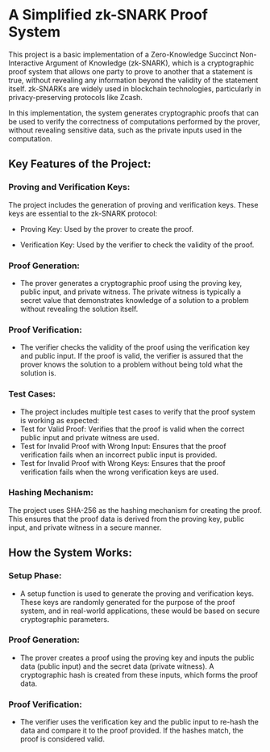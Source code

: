# A Simplified zk-SNARK Proof System

This project is a basic implementation of a Zero-Knowledge Succinct Non-Interactive Argument of Knowledge (zk-SNARK), which is a cryptographic proof system that allows one party to prove to another that a statement is true, without revealing any information beyond the validity of the statement itself. zk-SNARKs are widely used in blockchain technologies, particularly in privacy-preserving protocols like Zcash.

In this implementation, the system generates cryptographic proofs that can be used to verify the correctness of computations performed by the prover, without revealing sensitive data, such as the private inputs used in the computation.

## Key Features of the Project:

###  Proving and Verification Keys:

The project includes the generation of proving and verification keys. These keys are essential to the zk-SNARK protocol:

-  Proving Key: Used by the prover to create the proof.

- Verification Key: Used by the verifier to check the validity of the proof.

### Proof Generation:

- The prover generates a cryptographic proof using the proving key, public input, and private witness. The private witness is typically a secret value that demonstrates knowledge of a solution to a problem without revealing the solution itself.

### Proof Verification:

- The verifier checks the validity of the proof using the verification key and public input. If the proof is valid, the verifier is assured that the prover knows the solution to a problem without being told what the solution is.

### Test Cases:

- The project includes multiple test cases to verify that the proof system is working as expected:
- Test for Valid Proof: Verifies that the proof is valid when the correct public input and private witness are used.
- Test for Invalid Proof with Wrong Input: Ensures that the proof verification fails when an incorrect public input is provided.
- Test for Invalid Proof with Wrong Keys: Ensures that the proof verification fails when the wrong verification keys are used.

### Hashing Mechanism:

The project uses SHA-256 as the hashing mechanism for creating the proof. This ensures that the proof data is derived from the proving key, public input, and private witness in a secure manner.

## How the System Works:

### Setup Phase:

- A setup function is used to generate the proving and verification keys. These keys are randomly generated for the purpose of the proof system, and in real-world applications, these would be based on secure cryptographic parameters.

### Proof Generation:

- The prover creates a proof using the proving key and inputs the public data (public input) and the secret data (private witness). A cryptographic hash is created from these inputs, which forms the proof data.

### Proof Verification:

- The verifier uses the verification key and the public input to re-hash the data and compare it to the proof provided. If the hashes match, the proof is considered valid.
